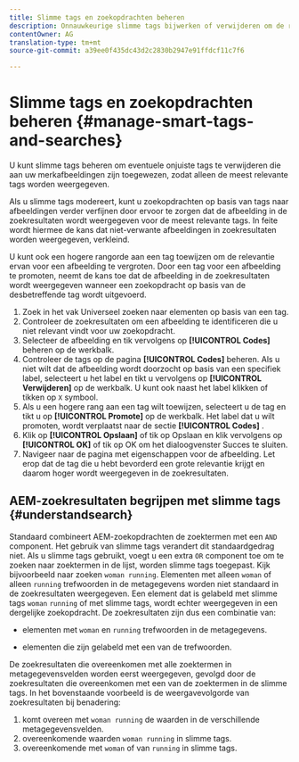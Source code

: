 ```yaml
---
title: Slimme tags en zoekopdrachten beheren
description: Onnauwkeurige slimme tags bijwerken of verwijderen om de relevantie van tags te verbeteren
contentOwner: AG
translation-type: tm+mt
source-git-commit: a39ee0f435dc43d2c2830b2947e91ffdcf11c7f6

---
```



# Slimme tags en zoekopdrachten beheren {#manage-smart-tags-and-searches}

<!--
TBD: This article should be merged into a new, uber article for Smart Tags. Delete this article then. Cloud service article is merged.
-->

U kunt slimme tags beheren om eventuele onjuiste tags te verwijderen die aan uw merkafbeeldingen zijn toegewezen, zodat alleen de meest relevante tags worden weergegeven.

Als u slimme tags modereert, kunt u zoekopdrachten op basis van tags naar afbeeldingen verder verfijnen door ervoor te zorgen dat de afbeelding in de zoekresultaten wordt weergegeven voor de meest relevante tags. In feite wordt hiermee de kans dat niet-verwante afbeeldingen in zoekresultaten worden weergegeven, verkleind.

U kunt ook een hogere rangorde aan een tag toewijzen om de relevantie ervan voor een afbeelding te vergroten. Door een tag voor een afbeelding te promoten, neemt de kans toe dat de afbeelding in de zoekresultaten wordt weergegeven wanneer een zoekopdracht op basis van de desbetreffende tag wordt uitgevoerd.

1. Zoek in het vak Universeel zoeken naar elementen op basis van een tag.
1. Controleer de zoekresultaten om een afbeelding te identificeren die u niet relevant vindt voor uw zoekopdracht.
1. Selecteer de afbeelding en tik vervolgens op **[!UICONTROL Codes]** beheren op de werkbalk.
1. Controleer de tags op de pagina **[!UICONTROL Codes]** beheren. Als u niet wilt dat de afbeelding wordt doorzocht op basis van een specifiek label, selecteert u het label en tikt u vervolgens op **[!UICONTROL Verwijderen]** op de werkbalk. U kunt ook naast het label klikken of tikken op `X` symbool.
1. Als u een hogere rang aan een tag wilt toewijzen, selecteert u de tag en tikt u op **[!UICONTROL Promote]** op de werkbalk. Het label dat u wilt promoten, wordt verplaatst naar de sectie **[!UICONTROL Codes]** .
1. Klik op **[!UICONTROL Opslaan]** of tik op Opslaan en klik vervolgens op **[!UICONTROL OK]** of tik op OK om het dialoogvenster Succes te sluiten.
1. Navigeer naar de pagina met eigenschappen voor de afbeelding. Let erop dat de tag die u hebt bevorderd een grote relevantie krijgt en daarom hoger wordt weergegeven in de zoekresultaten.

## AEM-zoekresultaten begrijpen met slimme tags {#understandsearch}

Standaard combineert AEM-zoekopdrachten de zoektermen met een `AND` component. Het gebruik van slimme tags verandert dit standaardgedrag niet. Als u slimme tags gebruikt, voegt u een extra `OR` component toe om te zoeken naar zoektermen in de lijst, worden slimme tags toegepast. Kijk bijvoorbeeld naar zoeken `woman running`. Elementen met alleen `woman` of alleen `running` trefwoorden in de metagegevens worden niet standaard in de zoekresultaten weergegeven. Een element dat is gelabeld met slimme tags `woman` `running` of met slimme tags, wordt echter weergegeven in een dergelijke zoekopdracht. De zoekresultaten zijn dus een combinatie van:

* elementen met `woman` en `running` trefwoorden in de metagegevens.

* elementen die zijn gelabeld met een van de trefwoorden.

De zoekresultaten die overeenkomen met alle zoektermen in metagegevensvelden worden eerst weergegeven, gevolgd door de zoekresultaten die overeenkomen met een van de zoektermen in de slimme tags. In het bovenstaande voorbeeld is de weergavevolgorde van zoekresultaten bij benadering:

1. komt overeen met `woman running` de waarden in de verschillende metagegevensvelden.
1. overeenkomende waarden `woman running` in slimme tags.
1. overeenkomende met `woman` of van `running` in slimme tags.
